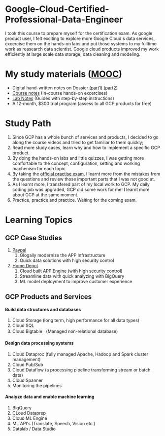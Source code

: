# Google-Cloud-Certified-Professional-Data-Engineer

I took this course to prepare myself for the certification exam. As google product user, I felt exciting to explore more Google Cloud's data services, excercise them on the hands-on labs and put those systems to my fulltime work as reasearch data scientist. Google cloud products improved my work efficiently at large scale data storage, data cleaning and modeling. 

# My study materials ([MOOC](https://linuxacademy.com/course/google-cloud-certified-professional-data-engineer/))
* Digital hand-written notes on Dossier [(part1)](dossier_notes/Dossier_notes_part1.pdf) [(part2)](dossier_notes/Dossier_notes_part2.pdf)
* [Course notes](course_hands_on_exercises.pdf) (In-course hands-on excercises)
* [Lab Notes](Labs) (Guides  with step-by-step instructions) 
* A 12-month, $300 trial program (assess to all GCP products for free)

# Study Path
1. Since GCP has a whole bunch of services and products, I decided to go along the course videos and tried to get familiar to them quickly;
2. Read more study cases, learn why and how to implement a specific GCP product.
3. By doing the hands-on labs and little quizzes, I was getting more comfortable to the concept, configuration, setting and working machenism for each topic.
4. By taking the [official practise exam](https://cloud.google.com/certification/practice-exam/data-engineer), I learnt more from the mistakes from the questions and review those important parts that I was not good at.
5. As I learnt more, I transfered part of my local work to GCP. My daily coding job was upgraded, GCP did some work for me! I learnt more about GCP at the same moment.
6. Practice, practice and practice. Waiting for the coming exam.

# Learning Topics
## GCP Case Studies
1. [Paypal](https://cloud.google.com/customers/featured/paypal)
    1. Glogally modernize the APP Infrastructure 
    2. Quick data solutions with high security control
2. [Home Depot](https://cloud.google.com/customers/featured/the-home-depot)
    1. Cloud built APP Engine (with high security control)
    2. Streamline data with quick analyzing with BigQuery
    3. ML model deployment to improve customer experience 
## GCP Products and Services
#### Build data structures and databases
1. Cloud Storage (long term, high performance for all data types)
2. Cloud SQL
3. Cloud Bigtable （Managed non-relational database)
#### Design data processing systems
1. Cloud Dataproc (fully managed Apache, Hadoop and Spark cluster management)
2. Cloud Pub/Sub
3. Cloud Dataflow (a processing pipeline transforming stream or batch data)
4. Cloud Spanner
5. Monitoring the pipelines
#### Analyze data and enable machine learning
1. BigQuery
2. CLoud Dataprep
3. Cloud ML Engine
4. ML API's (Translate, Speech, Vision etc.)
5. Datalab / Data Studio
